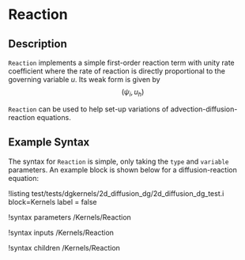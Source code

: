 # Reaction

## Description

`Reaction` implements a simple first-order reaction term with unity rate
coefficient where the rate of reaction is directly proportional to the governing
variable $u$. Its weak form is given by $$(\psi_i, u_h)$$

`Reaction` can be used to help set-up variations of advection-diffusion-reaction
equations.

## Example Syntax

The syntax for `Reaction` is simple, only taking the `type` and `variable`
parameters. An example block is shown below for a diffusion-reaction equation:

!listing test/tests/dgkernels/2d_diffusion_dg/2d_diffusion_dg_test.i
 block=Kernels label = false

!syntax parameters /Kernels/Reaction

!syntax inputs /Kernels/Reaction

!syntax children /Kernels/Reaction
